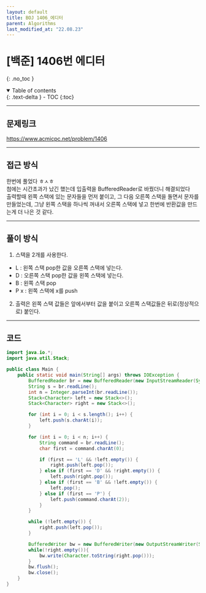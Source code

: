 ```yaml
---
layout: default
title: BOJ 1406_에디터
parent: Algorithms
last_modified_at: "22.08.23"
---
```


# [백준] 1406번 에디터
{: .no_toc }

<details open markdown="block">
  <summary>
    Table of contents
  </summary>
  {: .text-delta }
- TOC
{:toc}
</details>

---
## 문제링크
<a href="https://www.acmicpc.net/problem/1406">https://www.acmicpc.net/problem/1406
</a>

---
## 접근 방식
한번에 풀었다 ㅎㅅㅎ<br>
첨에는 시간초과가 났긴 했는데 입출력을 BufferedReader로 바꿨더니 해결되었다<br>
출력할때 왼쪽 스택에 있는 문자들을 먼저 붙이고, 그 다음 오른쪽 스택을 돌면서 문자를 만들었는데, 그냥 왼쪽 스택을 하나씩 꺼내서 오른쪽 스택에 넣고 한번에 반환값을 만드는게 더 나은 것 같다.

---
## 풀이 방식
1. 스택을 2개를 사용한다. 
- L : 왼쪽 스택 pop한 값을 오른쪽 스택에 넣는다.
- D : 오른쪽 스택 pop한 값을 왼쪽 스택에 넣는다.
- B : 왼쪽 스택 pop
- P x : 왼쪽 스택에 x를 push
2. 출력은 왼쪽 스택 값들은 앞에서부터 값을 붙이고 오른쪽 스택값들은 뒤로(정상적으로) 붙인다.


---
## 코드
```java
import java.io.*;
import java.util.Stack;

public class Main {
    public static void main(String[] args) throws IOException {
        BufferedReader br = new BufferedReader(new InputStreamReader(System.in));
        String s = br.readLine();
        int n = Integer.parseInt(br.readLine());
        Stack<Character> left = new Stack<>();
        Stack<Character> right = new Stack<>();

        for (int i = 0; i < s.length(); i++) {
            left.push(s.charAt(i));
        }

        for (int i = 0; i < n; i++) {
            String command = br.readLine();
            char first = command.charAt(0);

            if (first == 'L' && !left.empty()) {
                right.push(left.pop());
            } else if (first == 'D' && !right.empty()) {
                left.push(right.pop());
            } else if (first == 'B' && !left.empty()) {
                left.pop();
            } else if (first == 'P') {
                left.push(command.charAt(2));
            }
        }

        while (!left.empty()) {
            right.push(left.pop());
        }

        BufferedWriter bw = new BufferedWriter(new OutputStreamWriter(System.out));
        while(!right.empty()){
            bw.write(Character.toString(right.pop()));
        }
        bw.flush();
        bw.close();
    }
}
```